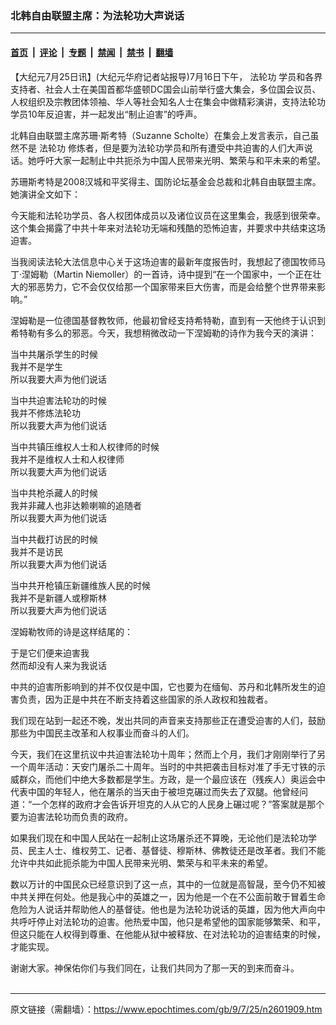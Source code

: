 ### 北韩自由联盟主席：为法轮功大声说话

---

#### [首页](../../../..?n2601909) &nbsp;|&nbsp; [评论](../../../../../epoch-comment?n2601909) &nbsp;|&nbsp; [专题](../../../../../epoch-special?n2601909) &nbsp;|&nbsp; [禁闻](../../../../../epoch-news?n2601909) &nbsp;|&nbsp; [禁书](../../../../../books?n2601909) &nbsp;|&nbsp; [翻墙](https://github.com/gfw-breaker/nogfw/blob/master/README.md?n2601909)


<div class="post_content" id="artbody" itemprop="articleBody">
 <!-- article content begin -->
 <p>
  【大纪元7月25日讯】(大纪元华府记者站报导)7月16日下午，
  <ok href="https://www.epochtimes.com/gb/tag/%E6%B3%95%E8%BD%AE%E5%8A%9F.html">
   法轮功
  </ok>
  学员和各界支持者、社会人士在美国首都华盛顿DC国会山前举行盛大集会，多位国会议员、人权组织及宗教团体领袖、华人等社会知名人士在集会中做精彩演讲，支持法轮功学员10年反迫害，并一起发出“制止迫害”的呼声。
 </p>
 <p>
  北韩自由联盟主席苏珊‧斯考特（Suzanne Scholte）在集会上发言表示，自己虽然不是
  <ok href="https://www.epochtimes.com/gb/tag/%E6%B3%95%E8%BD%AE%E5%8A%9F.html">
   法轮功
  </ok>
  修炼者，但是要为法轮功学员和所有遭受中共迫害的人们大声说话。她呼吁大家一起制止中共扼杀为中国人民带来光明、繁荣与和平未来的希望。
 </p>
 <p>
  苏珊斯考特是2008汉城和平奖得主、国防论坛基金会总裁和北韩自由联盟主席。她演讲全文如下：
 </p>
 <p>
  今天能和法轮功学员、各人权团体成员以及诸位议员在这里集会，我感到很荣幸。这个集会揭露了中共十年来对法轮功无端和残酷的恐怖迫害，并要求中共结束这场迫害。
 </p>
 <p>
  当我阅读法轮大法信息中心关于这场迫害的最新年度报告时，我想起了德国牧师马丁‧涅姆勒（Martin Niemoller）的一首诗，诗中提到“在一个国家中，一个正在壮大的邪恶势力，它不会仅仅给那一个国家带来巨大伤害，而是会给整个世界带来影响。”
 </p>
 <p>
  涅姆勒是一位德国基督教牧师，他最初曾经支持希特勒，直到有一天他终于认识到希特勒有多么的邪恶。今天，我想稍微改动一下涅姆勒的诗作为我今天的演讲：
 </p>
 <p>
  当中共屠杀学生的时候
  <br/>
  我并不是学生
  <br/>
  所以我要大声为他们说话
 </p>
 <p>
  当中共迫害法轮功的时候
  <br/>
  我并不修炼法轮功
  <br/>
  所以我要大声为他们说话
 </p>
 <p>
  当中共镇压维权人士和人权律师的时候
  <br/>
  我并不是维权人士和人权律师
  <br/>
  所以我要大声为他们说话
 </p>
 <p>
  当中共枪杀藏人的时候
  <br/>
  我并非藏人也非达赖喇嘛的追随者
  <br/>
  所以我要大声为他们说话
 </p>
 <p>
  当中共截打访民的时候
  <br/>
  我并不是访民
  <br/>
  所以我要大声为他们说话
 </p>
 <p>
  当中共开枪镇压新疆维族人民的时候
  <br/>
  我并不是新疆人或穆斯林
  <br/>
  所以我要大声为他们说话
 </p>
 <p>
  涅姆勒牧师的诗是这样结尾的：
 </p>
 <p>
  于是它们便来迫害我
  <br/>
  然而却没有人来为我说话
 </p>
 <p>
  中共的迫害所影响到的并不仅仅是中国，它也要为在缅甸、苏丹和北韩所发生的迫害负责，因为正是中共在不断支持着这些国家的杀人政权和独裁者。
 </p>
 <p>
  我们现在站到一起还不晚，发出共同的声音来支持那些正在遭受迫害的人们，鼓励那些为中国民主改革和人权事业而奋斗的人们。
 </p>
 <p>
  今天，我们在这里抗议中共迫害法轮功十周年；然而上个月，我们才刚刚举行了另一个周年活动：天安门屠杀二十周年。当时的中共把袭击目标对准了手无寸铁的示威群众，而他们中绝大多数都是学生。方政，是一个最应该在（残疾人）奥运会中代表中国的年轻人，他在屠杀的当天由于被坦克碾过而失去了双腿。他曾经问道：“一个怎样的政府才会告诉开坦克的人从它的人民身上碾过呢？”答案就是那个要为迫害法轮功而负责的政府。
 </p>
 <p>
  如果我们现在和中国人民站在一起制止这场屠杀还不算晚，无论他们是法轮功学员、民主人士、维权劳工、记者、基督徒、穆斯林、佛教徒还是改革者。我们不能允许中共如此扼杀能为中国人民带来光明、繁荣与和平未来的希望。
 </p>
 <p>
  数以万计的中国民众已经意识到了这一点，其中的一位就是高智晟，至今仍不知被中共关押在何处。他是我心中的英雄之一，因为他是一个在不公面前敢于冒着生命危险为人说话并帮助他人的基督徒。他也是为法轮功说话的英雄，因为他大声向中共呼吁停止对法轮功的迫害。他热爱中国，他只是希望他的国家能够繁荣、和平，但这只能在人权得到尊重、在他能从狱中被释放、在对法轮功的迫害结束的时候，才能实现。
 </p>
 <p>
  谢谢大家。神保佑你们与我们同在，让我们共同为了那一天的到来而奋斗。
  <font color="#ffffff">
   (http://www.dajiyuan.com)
  </font>
 </p>
 <!-- article content end -->
 <div id="below_article_ad">
 </div>
</div>


---

原文链接（需翻墙）：https://www.epochtimes.com/gb/9/7/25/n2601909.htm